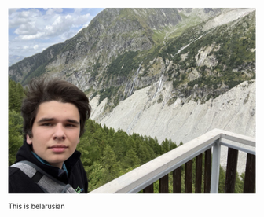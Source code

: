 ---
---

![Я ў "Mer de Glace" у Шамоні, Францыя](/src/assets/img/base/about_portrait.jpg)

This is belarusian
